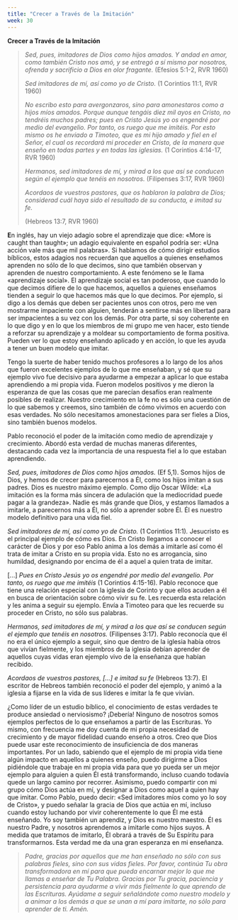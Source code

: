 ```yaml
---
title: "Crecer a Través de la Imitación"
week: 30
---
```


**Crecer a Través de la Imitación**

> *Sed, pues, imitadores de Dios como hijos amados. Y andad en amor,
> como también Cristo nos amó, y se entregó a sí mismo por nosotros,
> ofrenda y sacrificio a Dios en olor fragante.* (Efesios 5:1-2, RVR
> 1960)
>
> *Sed imitadores de mí, así como yo de Cristo.* (1 Corintios 11:1, RVR
> 1960)
>
> *No escribo esto para avergonzaros, sino para amonestaros como a hijos
> míos amados. Porque aunque tengáis diez mil ayos en Cristo, no
> tendréis muchos padres; pues en Cristo Jesús yo os engendré por medio
> del evangelio. Por tanto, os ruego que me imitéis. Por esto mismo os
> he enviado a Timoteo, que es mi hijo amado y fiel en el Señor, el cual
> os recordará mi proceder en Cristo, de la manera que enseño en todas
> partes y en todas las iglesias.* (1 Corintios 4:14-17, RVR 1960)
>
> *Hermanos, sed imitadores de mí, y mirad a los que así se conducen
> según el ejemplo que tenéis en nosotros.* (Filipenses 3:17, RVR 1960)
>
> *Acordaos de vuestros pastores, que os hablaron la palabra de Dios;
> considerad cuál haya sido el resultado de su conducta, e imitad su
> fe.* 
>
> (Hebreos 13:7, RVR 1960)

**E**n inglés, hay un viejo adagio sobre el aprendizaje que dice: «More
is caught than taught»; un adagio equivalente en español podría ser:
«Una acción vale más que mil palabras». Si hablamos de cómo dirigir
estudios bíblicos, estos adagios nos recuerdan que aquellos a quienes
enseñamos aprenden no sólo de lo que decimos, sino que también observan
y aprenden de nuestro comportamiento. A este fenómeno se le llama
«aprendizaje social». El aprendizaje social es tan poderoso, que cuando
lo que decimos difiere de lo que hacemos, aquellos a quienes enseñamos
tienden a seguir lo que hacemos más que lo que decimos. Por ejemplo, si
digo a los demás que deben ser pacientes unos con otros, pero me ven
mostrarme impaciente con alguien, tenderán a sentirse más en libertad
para ser impacientes a su vez con los demás. Por otra parte, si soy
coherente en lo que digo y en lo que los miembros de mi grupo me ven
hacer, esto tiende a reforzar su aprendizaje y a moldear su
comportamiento de forma positiva. Pueden ver lo que estoy enseñando
aplicado y en acción, lo que les ayuda a tener un buen modelo que
imitar.

Tengo la suerte de haber tenido muchos profesores a lo largo de los años
que fueron excelentes ejemplos de lo que me enseñaban, y sé que su
ejemplo vivo fue decisivo para ayudarme a empezar a aplicar lo que
estaba aprendiendo a mi propia vida. Fueron modelos positivos y me
dieron la esperanza de que las cosas que me parecían desafíos eran
realmente posibles de realizar. Nuestro crecimiento en la fe no es sólo
una cuestión de lo que sabemos y creemos, sino también de cómo vivimos
en acuerdo con esas verdades. No sólo necesitamos amonestaciones para
ser fieles a Dios, sino también buenos modelos.

Pablo reconoció el poder de la imitación como medio de aprendizaje y
crecimiento. Abordó esta verdad de muchas maneras diferentes, destacando
cada vez la importancia de una respuesta fiel a lo que estaban
aprendiendo.

*Sed, pues, imitadores de Dios como hijos amados.* (Ef 5,1). Somos hijos
de Dios, y hemos de crecer para parecernos a Él, como los hijos imitan a
sus padres. Dios es nuestro máximo ejemplo. Como dijo Oscar Wilde: «La
imitación es la forma más sincera de adulación que la mediocridad puede
pagar a la grandeza». Nadie es más grande que Dios, y estamos llamados a
imitarle, a parecernos más a Él, no sólo a aprender sobre Él. Él es
nuestro modelo definitivo para una vida fiel.

*Sed imitadores de mí, así como yo de Cristo.* (1 Corintios 11:1)*.*
Jesucristo es el principal ejemplo de cómo es Dios. En Cristo llegamos a
conocer el carácter de Dios y por eso Pablo anima a los demás a imitarle
así como él trata de imitar a Cristo en su propia vida. Esto no es
arrogancia, sino humildad, designando por encima de él a aquel a quien
trata de imitar.

\[...\] *Pues en Cristo Jesús yo os engendré por medio del evangelio.
Por tanto, os ruego que me imitéis* (1 Corintios 4:15-16)*.* Pablo
reconoce que tiene una relación especial con la iglesia de Corinto y que
ellos acuden a él en busca de orientación sobre cómo vivir su fe. Les
recuerda esta relación y les anima a seguir su ejemplo. Envía a Timoteo
para que les recuerde su proceder en Cristo, no sólo sus palabras.

*Hermanos, sed imitadores de mí, y mirad a los que así se conducen según
el ejemplo que tenéis en nosotros.* (Filipenses 3:17). Pablo reconocía
que él no era el único ejemplo a seguir, sino que dentro de la iglesia
había otros que vivían fielmente, y los miembros de la iglesia debían
aprender de aquellos cuyas vidas eran ejemplo vivo de la enseñanza que
habían recibido.

*Acordaos de vuestros pastores, \[...\] e imitad su fe* (Hebreos 13:7).
El escritor de Hebreos también reconoció el poder del ejemplo, y animó a
la iglesia a fijarse en la vida de sus líderes e imitar la fe que
vivían.

¿Como líder de un estudio bíblico, el conocimiento de estas verdades te
produce ansiedad o nerviosismo? ¡Debería! Ninguno de nosotros somos
ejemplos perfectos de lo que enseñamos a partir de las Escrituras. Yo
mismo, con frecuencia me doy cuenta de mi propia necesidad de
crecimiento y de mayor fidelidad cuando enseño a otros. Creo que Dios
puede usar este reconocimiento de insuficiencia de dos maneras
importantes. Por un lado, sabiendo que el ejemplo de mi propia vida
tiene algún impacto en aquellos a quienes enseño, puedo dirigirme a Dios
pidiéndole que trabaje en mi propia vida para que yo pueda ser un mejor
ejemplo para alguien a quien Él está transformando, incluso cuando
todavía quede un largo camino por recorrer. Asimismo, puedo compartir
con mi grupo cómo Dios actúa en mí, y designar a Dios como aquel a quien
hay que imitar. Como Pablo, puedo decir: «Sed imitadores míos como yo lo
soy de Cristo», y puedo señalar la gracia de Dios que actúa en mí,
incluso cuando estoy luchando por vivir coherentemente lo que Él me está
enseñando. Yo soy también un aprendiz, y Dios es nuestro maestro. Él es
nuestro Padre, y nosotros aprendemos a imitarle como hijos suyos. A
medida que tratamos de imitarlo, Él obrará a través de Su Espíritu para
transformarnos. Esta verdad me da una gran esperanza en mi enseñanza.

> *Padre, gracias por aquellos que me han enseñado no sólo con sus
> palabras fieles, sino con sus vidas fieles. Por favor, continúa Tu
> obra transformadora en mí para que pueda encarnar mejor lo que me
> llamas a enseñar de Tu Palabra. Gracias por Tu gracia, paciencia y
> persistencia para ayudarme a vivir más fielmente lo que aprendo de las
> Escrituras. Ayúdame a seguir señalándote como nuestro modelo y a
> animar a los demás a que se unan a mí para imitarte, no sólo para
> aprender de ti. Amén.*
